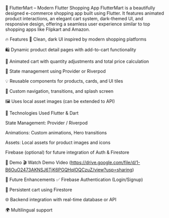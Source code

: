 🛒 FlutterMart – Modern Flutter Shopping App
FlutterMart is a beautifully designed e-commerce shopping app built using Flutter. It features animated product interactions, an elegant cart system, dark-themed UI, and responsive design, offering a seamless user experience similar to top shopping apps like Flipkart and Amazon.

🔥 Features
📱 Clean, dark UI inspired by modern shopping platforms

🛍️ Dynamic product detail pages with add-to-cart functionality

🧾 Animated cart with quantity adjustments and total price calculation

💾 State management using Provider or Riverpod

💡 Reusable components for products, cards, and UI tiles

🧭 Custom navigation, transitions, and splash screen

🖼️ Uses local asset images (can be extended to API)

🚀 Technologies Used
Flutter & Dart

State Management: Provider / Riverpod

Animations: Custom animations, Hero transitions

Assets: Local assets for product images and icons

Firebase (optional) for future integration of Auth & Firestore

📸 Demo
🎬 Watch Demo Video
(https://drive.google.com/file/d/1-B6OuO2473AKNSJ6TjK6PGQHqlOQCzuZ/view?usp=sharing)

🧠 Future Enhancements
✅ Firebase Authentication (Login/Signup)

🛒 Persistent cart using Firestore

🌐 Backend integration with real-time database or API

🌍 Multilingual support
